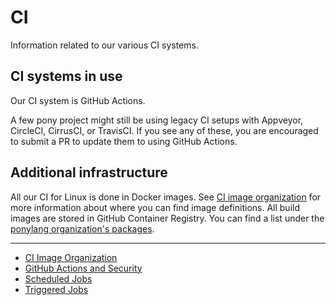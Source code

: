 # CI

Information related to our various CI systems.

## CI systems in use

Our CI system is GitHub Actions.

A few pony project might still be using legacy CI setups with Appveyor, CircleCI, CirrusCI, or TravisCI. If you see any of these, you are encouraged to submit a PR to update them to using GitHub Actions.

## Additional infrastructure

All our CI for Linux is done in Docker images. See [CI image organization](ci/ci-image-organization.md) for more information about where you can find image definitions. All build images are stored in GitHub Container Registry. You can find a list under the [ponylang organization's packages](https://github.com/orgs/ponylang/packages).

---

- [CI Image Organization](ci/ci-image-organization.md)
- [GitHub Actions and Security](ci/gh-actions-security.md)
- [Scheduled Jobs](ci/scheduled-jobs.md)
- [Triggered Jobs](ci/triggered-jobs.md)
